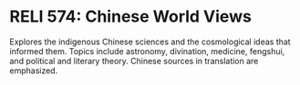 # RELI 574: Chinese World Views

Explores the indigenous Chinese sciences and the cosmological ideas that informed them. Topics include astronomy, divination, medicine, fengshui, and political and literary theory. Chinese sources in translation are emphasized.